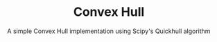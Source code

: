 <div align="center">
<h1>Convex Hull</h1>
A simple Convex Hull implementation using Scipy's Quickhull algorithm 
</div>

